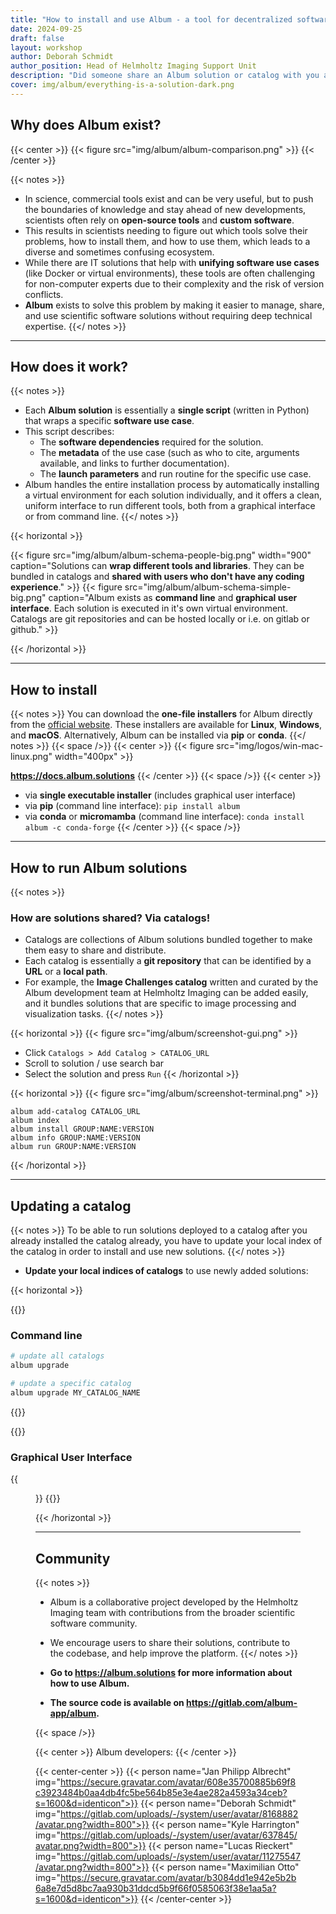 ```yaml
---
title: "How to install and use Album - a tool for decentralized software use case sharing"
date: 2024-09-25
draft: false
layout: workshop
author: Deborah Schmidt
author_position: Head of Helmholtz Imaging Support Unit
description: "Did someone share an Album solution or catalog with you and you have never heard of the tool? This tutorial will summarize what Album does, and how you can install and use it."
cover: img/album/everything-is-a-solution-dark.png
---
```


## Why does Album exist?
{{< center >}}
{{< figure src="img/album/album-comparison.png" >}}
{{< /center >}}

{{< notes >}}
- In science, commercial tools exist and can be very useful, but to push the boundaries of knowledge and stay ahead of new developments, scientists often rely on **open-source tools** and **custom software**.
- This results in scientists needing to figure out which tools solve their problems, how to install them, and how to use them, which leads to a diverse and sometimes confusing ecosystem.
- While there are IT solutions that help with **unifying software use cases** (like Docker or virtual environments), these tools are often challenging for non-computer experts due to their complexity and the risk of version conflicts. 
- **Album** exists to solve this problem by making it easier to manage, share, and use scientific software solutions without requiring deep technical expertise.
{{</ notes >}}

---

## How does it work?

{{< notes >}}

- Each **Album solution** is essentially a **single script** (written in Python) that wraps a specific **software use 
  case**.
- This script describes:
  - The **software dependencies** required for the solution.
  - The **metadata** of the use case (such as who to cite, arguments available, and links to further documentation).
  - The **launch parameters** and run routine for the specific use case.
- Album handles the entire installation process by automatically installing a virtual environment for each solution 
  individually, and it offers a clean, uniform interface to run different tools, both from a graphical interface or 
  from command line.
{{</ notes >}}

{{< horizontal >}}

{{< figure src="img/album/album-schema-people-big.png" width="900" caption="Solutions can **wrap different tools and libraries**. They can be bundled in catalogs and **shared with users who don't have any coding experience**." >}}
{{< figure src="img/album/album-schema-simple-big.png" caption="Album exists as **command line** and **graphical user interface**. Each solution is executed in it's own virtual environment. Catalogs are git repositories and can be hosted locally or i.e. on gitlab or github." >}}

{{< /horizontal >}}

---

## How to install
{{< notes >}}
You can download the **one-file installers** for Album directly from the [official website](https://album.solutions). These installers are available for **Linux**, **Windows**, and **macOS**.
Alternatively, Album can be installed via **pip** or **conda**.
{{</ notes >}}
{{< space />}}
{{< center >}}
{{< figure src="img/logos/win-mac-linux.png" width="400px" >}}

**https://docs.album.solutions**
{{< /center >}}
{{< space />}}
{{< center >}}
- via **single executable installer** (includes graphical user interface)
- via **pip** (command line interface): `pip install album`
- via **conda** or **micromamba** (command line interface): `conda install album -c conda-forge`
{{< /center >}}
{{< space />}}

---

## How to run Album solutions
{{< notes >}}
### How are solutions shared? Via catalogs!
- Catalogs are collections of Album solutions bundled together to make them easy to share and distribute.
- Each catalog is essentially a **git repository** that can be identified by a **URL** or a **local path**.
- For example, the **Image Challenges catalog** written and curated by the Album development team at Helmholtz Imaging can be added easily, and it bundles solutions that are specific to image processing and visualization tasks.
{{</ notes >}}

{{< horizontal >}}
{{< figure src="img/album/screenshot-gui.png" >}}

- Click `Catalogs > Add Catalog > CATALOG_URL`
- Scroll to solution / use search bar
- Select the solution and press `Run` 
{{< /horizontal >}}

{{< horizontal >}}
{{< figure src="img/album/screenshot-terminal.png" >}}

```
album add-catalog CATALOG_URL
album index
album install GROUP:NAME:VERSION
album info GROUP:NAME:VERSION
album run GROUP:NAME:VERSION
```
{{< /horizontal >}}

---

## Updating a catalog
{{< notes >}}
To be able to run solutions deployed to a catalog after you already installed the catalog already, you have to 
update your local index of the catalog in order to install and use new solutions.
{{</ notes >}}


- **Update your local indices of catalogs** to use newly added solutions:

{{< horizontal >}}

{{<block>}}
### Command line
```bash
# update all catalogs
album upgrade

# update a specific catalog
album upgrade MY_CATALOG_NAME
```
{{</block>}}

{{<block>}}
### Graphical User Interface
{{<figure src="img/album-update.png">}}
{{</block>}}

{{< /horizontal >}}

---

## Community

{{< notes >}}
- Album is a collaborative project developed by the Helmholtz Imaging team with contributions from the broader 
scientific software community.
- We encourage users to share their solutions, contribute to the codebase, and help improve the platform.
{{</ notes >}}

- **Go to https://album.solutions for more information about how to use Album.**
- **The source code is available on https://gitlab.com/album-app/album.**

{{< space />}}


{{< center >}}
Album developers:
{{< /center >}}

{{< center-center >}}
{{< person name="Jan Philipp Albrecht" img="https://secure.gravatar.com/avatar/608e35700885b69f8c3923484b0aa4db4fc5be564b85e3e4ae282a4593a34ceb?s=1600&d=identicon">}}
{{< person name="Deborah Schmidt" img="https://gitlab.com/uploads/-/system/user/avatar/8168882/avatar.png?width=800">}}
{{< person name="Kyle Harrington" img="https://gitlab.com/uploads/-/system/user/avatar/637845/avatar.png?width=800">}}
{{< person name="Lucas Rieckert" img="https://gitlab.com/uploads/-/system/user/avatar/11275547/avatar.png?width=800">}}
{{< person name="Maximilian Otto" img="https://secure.gravatar.com/avatar/b3084dd1e942e5b2b6a8e7d5d8bc7aa930b31ddcd5b9f66f0585063f38e1aa5a?s=1600&d=identicon">}}
{{< /center-center >}}
